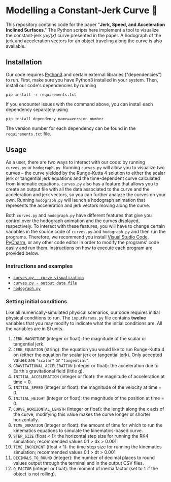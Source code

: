 # Modelling a Constant-Jerk Curve 🎢
This repository contains code for the paper "**Jerk, Speed, and Acceleration Inclined Surfaces**." The Python scripts here implement a tool to visualize the constant-jerk _y=y(x)_ curve presented in the paper. A hodograph of the jerk and acceleration vectors for an object traveling along the curve is also available.

## Installation
Our code requires [Python3](https://www.python.org/downloads/) and certain external libraries ("dependencies") to run. First, make sure you have Python3 installed in your system. Then, install our code's dependencies by running 
```
pip install -r requirements.txt
```
If you encounter issues with the command above, you can install each dependency separately using 
```
pip install dependency_name==version_number
```
The version number for each dependency can be found in the `requirements.txt` file. 

## Usage
As a user, there are two ways to interact with our code: by running `curves.py` or `hodograph.py`. Running `curves.py` will allow you to visualize two curves – the curve yielded by the Runge-Kutta 4 solution to either the scalar jerk or tangential jerk equations and the time-dependent curve calculated from kinematic equations. `curves.py` also has a feature that allows you to create an output file with all the data associated to the curve and the acceleration and jerk vectors, so you can further analyze the curves on your own. Running `hodograph.py` will launch a hodograph animation that represents the acceleration and jerk vectors moving along the curve. 

Both `curves.py` and `hodograph.py` have different features that give you control over the hodograph animation and the curves displayed, respectively. To interact with these features, you will have to change certain variables in the source code of `curves.py` and `hodograph.py` and then run the programs. Therefore, we recommend you install [Visual Studio Code](https://code.visualstudio.com), [PyCharm](https://www.jetbrains.com/pycharm/), or any other code editor in order to modify the programs' code easily and run them. Instructions on how to execute each program are provided below. 

### Instructions and examples
- [`curves.py - curve visualization`](https://github.com/MateoGitIt/constant-jerk-curve/wiki/How-to-use-curves.py-%7C-Curve-visualization)
- [`curves.py - output data file`](https://github.com/MateoGitIt/constant-jerk-curve/wiki/How-to-use-curves.py-%7C-Data-output-file)
- [`hodograph.py`](https://github.com/MateoGitIt/constant-jerk-curve/wiki/How-to-use-hodograph.py)

### Setting initial conditions

Like all numerically-simulated physical scenarios, our code requires initial physical conditions to run. The `inputParams.py` file contains __twelve__ variables that you may modify to indicate what the initial conditions are. All the variables are in SI units.
1. `JERK_MAGNITUDE` (integer or float): the magnitude of the scalar or tangential jerk.
2. `JERK_EQUATION` (string): the equation you would like to run Runge-Kutta 4 on (either the equation for scalar jerk or tangential jerk). Only accepted values are `"scalar"` or `"tangential"`.
3. `GRAVITATIONAL_ACCELERATION` (integer or float): the acceleration due to Earth's gravitational field (little g).
4. `INITIAL_ACCELERATION` (integer or float): the magnitude of acceleration at time = 0.
5. `INITIAL_SPEED` (integer or float): the magnitude of the velocity at time = 0.
6. `INITIAL_HEIGHT` (integer or float): the magnitude of the position at time = 0.
7. `CURVE_HORIZONTAL_LENGTH` (integer or float): the length along the x axis of the curve; modifying this value makes the curve longer or shorter horizontally.
8. `TIME_DURATION` (integer or float): the amount of time for which to run the kinematics equations to simulate the kinematics-based curve.
9. `STEP_SIZE` (float < 1): the horizontal step size for running the RK4 simulation; recommended values 0.1 > dx > 0.001.
10. `TIME_INCREMENT` (float < 1): the time step size for running the kinematics simulation; recommended values 0.1 > dt > 0.001
11. `DECIMALS_TO_ROUND` (integer): the number of decimal places to round values output through the terminal and in the output CSV files.
12. `Q_FACTOR` (integer or float): the moment of inertia factor (set to `1` if the object is not rolling).


